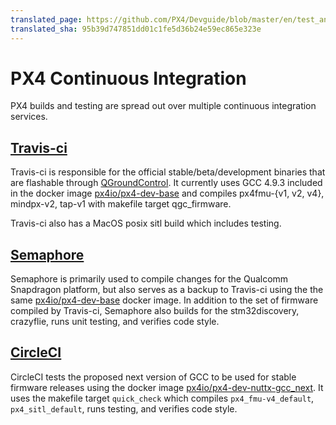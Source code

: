 ```yaml
---
translated_page: https://github.com/PX4/Devguide/blob/master/en/test_and_ci/continous_integration.md
translated_sha: 95b39d747851dd01c1fe5d36b24e59ec865e323e
---
```


# PX4 Continuous Integration

PX4 builds and testing are spread out over multiple continuous integration services. 

## [Travis-ci](https://travis-ci.org/PX4/Firmware)

Travis-ci is responsible for the official stable/beta/development binaries that are flashable through [QGroundControl](http://qgroundcontrol.com/). It currently uses GCC 4.9.3 included in the docker image [px4io/px4-dev-base](https://hub.docker.com/r/px4io/px4-dev-base/) and compiles px4fmu-{v1, v2, v4}, mindpx-v2, tap-v1 with makefile target qgc_firmware.

Travis-ci also has a MacOS posix sitl build which includes testing.

## [Semaphore](https://semaphoreci.com/px4/firmware)

Semaphore is primarily used to compile changes for the Qualcomm Snapdragon platform, but also serves as a backup to Travis-ci using the the same [px4io/px4-dev-base](https://hub.docker.com/r/px4io/px4-dev-base/) docker image. In addition to the set of firmware compiled by Travis-ci, Semaphore also builds for the stm32discovery, crazyflie, runs unit testing, and verifies code style.

## [CircleCI](https://circleci.com/gh/PX4/Firmware)

CircleCI tests the proposed next version of GCC to be used for stable firmware releases using the docker image [px4io/px4-dev-nuttx-gcc_next](https://hub.docker.com/r/px4io/px4-dev-nuttx-gcc_next/). 
It uses the makefile target `quick_check` which compiles `px4_fmu-v4_default`, `px4_sitl_default`, runs testing, and verifies code style.

